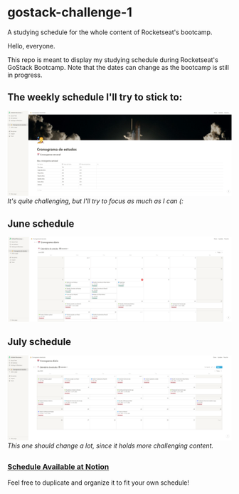 # gostack-challenge-1
A studying schedule for the whole content of Rocketseat's bootcamp.

Hello, everyone.

This repo is meant to display my studying schedule during Rocketseat's GoStack Bootcamp.
Note that the dates can change as the bootcamp is still in progress.


## The weekly schedule I'll try to stick to:
![Weekly Schedule](https://raw.githubusercontent.com/CHenOli/gostack-challenge-1/master/imgs/weekly.png)
*It's quite challenging, but I'll try to focus as much as I can (:*

## June schedule
![June Schedule](https://raw.githubusercontent.com/CHenOli/gostack-challenge-1/master/imgs/june.png)

## July schedule
![July Schedule](https://raw.githubusercontent.com/CHenOli/gostack-challenge-1/master/imgs/july.png)
*This one should change a lot, since it holds more challenging content.*

## 

### [Schedule Available at Notion](https://www.notion.so/chenoli/Cronograma-de-estudos-b1d38ac5215e435f96c3c9c8bceb57c2)
Feel free to duplicate and organize it to fit your own schedule!
